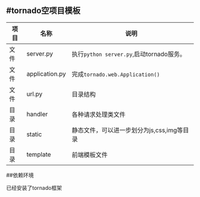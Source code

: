 #tornado空项目模板
---


|项目|名称|说明|
|----|----|----|
|文件|server.py|执行`python server.py`,启动tornado服务。|
|文件|application.py|完成`tornado.web.Application()`|
|文件|url.py|目录结构|
|目录|handler|各种请求处理类文件|
|目录|static|静态文件，可以进一步划分为js,css,img等目录|
|目录|template|前端模板文件|

##依赖环境

已经安装了tornado框架

